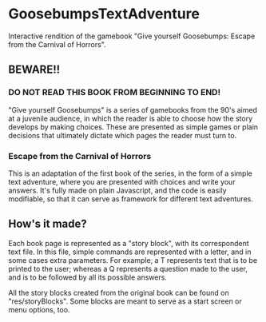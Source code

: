 # GoosebumpsTextAdventure
Interactive rendition of the gamebook "Give yourself Goosebumps: Escape from the Carnival of Horrors".

## BEWARE!! 
### DO NOT READ THIS BOOK FROM BEGINNING TO END!
"Give yourself Goosebumps" is a series of gamebooks from the 90's aimed at a juvenile audience, in which
the reader is able to choose how the story develops by making choices. These are presented
as simple games or plain decisions that ultimately dictate which pages the reader must turn to. 

### Escape from the Carnival of Horrors
This is an adaptation of the first book of the series, in the form of a simple text adventure,
where you are presented with choices and write your answers. It's fully made on plain Javascript,
and the code is easily modifiable, so that it can serve as framework for different text adventures.

## How's it made?
Each book page is represented as a "story block", with its correspondent text file.
In this file, simple commands are represented with a letter, and in some cases extra parameters.
For example, a T represents text that is to be printed to the user; 
whereas a Q represents a question made to the user, and is to be followed by all its possible answers.

All the story blocks created from the original book can be found on "res/storyBlocks".
Some blocks are meant to serve as a start screen or menu options, too.
